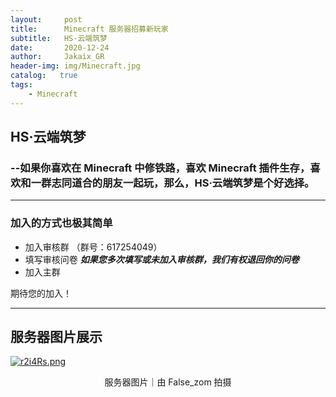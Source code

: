 ```yaml
---
layout:     post
title:      Minecraft 服务器招募新玩家
subtitle:   HS·云端筑梦
date:       2020-12-24
author:     Jakaix_GR
header-img: img/Minecraft.jpg
catalog:   true
tags:
    - Minecraft
---
```


## HS·云端筑梦

### --如果你喜欢在 Minecraft 中修铁路，喜欢 Minecraft 插件生存，喜欢和一群志同道合的朋友一起玩，那么，HS·云端筑梦是个好选择。

***

### 加入的方式也极其简单

- 加入审核群 （群号：617254049）
- 填写审核问卷   ***如果您多次填写或未加入审核群，我们有权退回你的问卷***
- 加入主群

期待您的加入！

***

## 服务器图片展示

[![r2i4Rs.png](https://s3.ax1x.com/2020/12/24/r2i4Rs.png)](https://imgchr.com/i/r2i4Rs)

<center> 服务器图片｜由 False_zom 拍摄 </center>


